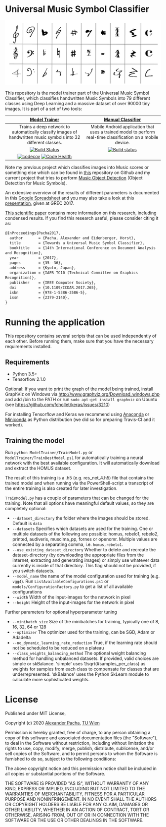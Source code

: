# Universal Music Symbol Classifier

![](universal-music-symbol-collection.png)

This repository is the model trainer part of the Universal Music Symbol Classifier, which classifies handwritten Music Symbols into 79 different classes using Deep Learning and a massive dataset of over 90000 tiny images. It is part of a set of two tools:

|[Model Trainer](https://github.com/apacha/MusicSymbolClassifier)|[Manual Classifier](https://github.com/apacha/ManualMusicSymbolClassifier)|
|:----:|:-----:|
|Trains a deep network to automatically classify images of handwritten music symbols into 32 different classes.|Mobile Android application that uses a trained model to perform real-time classification on a mobile device.|A small C#/WPF application that can be used manually classify images, used during evaluation|
|[![Build Status](https://travis-ci.org/apacha/MusicSymbolClassifier.svg?branch=master)](https://travis-ci.org/apacha/MusicSymbolClassifier)|[![Build status](https://ci.appveyor.com/api/projects/status/2lxb6eg6qnfj9jq5?svg=true)](https://ci.appveyor.com/project/apacha/manualmusicsymbolclassifier)|
|[![codecov](https://codecov.io/gh/apacha/MusicSymbolClassifier/branch/master/graph/badge.svg)](https://codecov.io/gh/apacha/MusicSymbolClassifier) [![Code Health](https://landscape.io/github/apacha/MusicSymbolClassifier/master/landscape.svg?style=flat)](https://landscape.io/github/apacha/MusicSymbolClassifier/master)||

Note my previous project which classifies images into Music scores or something else which can be found in [this](https://github.com/apacha/MusicScoreClassifier) repository on Github and my current project that tries to perform [Music Object Detection](https://github.com/apacha/MusicObjectDetector-TF) (Object Detection for Music Symbols).

An extensive overview of the results of different parameters is documented in this [Google Spreadsheet](https://docs.google.com/spreadsheets/d/1D9kHRhrOBogcrr5ko1DleCnHVKGGNkwbBc6_mnfA6XE/edit?usp=sharing) and you may also take a look at this [presentation](https://docs.google.com/presentation/d/14g97TnrcI9o-5D6DIY-dMFfBp9kUAqpbe86c-VE83Bk/edit?usp=sharing), given at GREC 2017.

[This scientific paper](https://alexanderpacha.files.wordpress.com/2017/05/grec_2017_paper___towards_a_universal_music_symbol_classifier.pdf) contains more information on this research, including condensed results. If you find this research useful, please consider citing it as:

    @InProceedings{Pacha2017,
      author       = {Pacha, Alexander and Eidenberger, Horst},
      title        = {Towards a Universal Music Symbol Classifier},
      booktitle    = {14th International Conference on Document Analysis and Recognition},
      year         = {2017},
      pages        = {35--36},
      address      = {Kyoto, Japan},
      organization = {IAPR TC10 (Technical Committee on Graphics Recognition)},
      publisher    = {IEEE Computer Society},
      doi          = {10.1109/ICDAR.2017.265},
      isbn         = {978-1-5386-3586-5},
      issn         = {2379-2140},
    }

# Running the application
This repository contains several scripts that can be used independently of each other. 
Before running them, make sure that you have the necessary requirements installed. 

## Requirements

- Python 3.5+
- Tensorflow 2.1.0

Optional: If you want to print the graph of the model being trained, install GraphViz on Windows via http://www.graphviz.org/Download_windows.php and add /bin to the PATH or run `sudo apt-get install graphviz` on Ubuntu (see https://github.com/fchollet/keras/issues/3210)

For installing Tensorflow and Keras we recommend using [Anaconda](https://www.continuum.io/downloads) or 
[Miniconda](https://conda.io/miniconda.html) as Python distribution (we did so for preparing Travis-CI and it worked).

## Training the model

Run `python ModelTrainer/TrainModel.py` or `ModelTrainer/TrainBestModel.ps1` for automatically training a neural network with the best available configuration. It will automatically download and extract the HOMUS dataset.

The result of this training is a .h5 (e.g. res_net_4.h5) file that contains the trained model and when running via the PowerShell-script a transcript of the entire training is also created for later investigation.

`TrainModel.py` has a couple of parameters that can be changed for the training. Note that all options have meaningful default values, so they are completely optional:

- `--dataset_directory` the folder where the images should be stored. Default is `data`
- `--datasets` Specifies which datasets are used for the training. One or multiple datasets of the following are possible: homus, rebelo1, rebelo2, printed, audiveris, muscima_pp, fornes or openomr. Multiple values are connected by a separating comma, i.e. `homus,rebelo1`.
- `--use_existing_dataset_directory` Whether to delete and recreate the dataset-directory (by downloading the appropriate files from the internet, extracting and generating images) or simply use whatever data currently is inside of that directory. This flag should not be provided, if you switch datasets.
- `--model_name` the name of the model configuration used for training (e.g. `vgg4`). Run `ListAvailableConfigurations.ps1` or `models/ConfigurationFactory.py` to get a list of all available configurations
- `--width` Width of the input-images for the network in pixel
- `--height` Height of the input-images for the network in pixel

Further parameters for optional hyperparameter tuning

- `--minibatch_size` Size of the minibatches for training, typically one of 8, 16, 32, 64 or 128
- `--optimizer` The optimizer used for the training, can be SGD, Adam or Adadelta
- `--no_dynamic_learning_rate_reduction` True, if the learning rate should not be scheduled to be reduced on a plateau
- `--class_weights_balancing_method` The optional weight balancing method for handling unbalanced datasets. If provided, valid choices are simple or skBalance. 'simple' uses 1/sqrt(#samples_per_class) as weights for samples from each class to compensate for classes that are underrepresented. 'skBalance' uses the Python SkLearn module to calculate more sophisticated weights.



# License

Published under MIT License,

Copyright (c) 2020 [Alexander Pacha](http://alexanderpacha.com), [TU Wien](https://www.ims.tuwien.ac.at/people/alexander-pacha)

Permission is hereby granted, free of charge, to any person obtaining a copy
of this software and associated documentation files (the "Software"), to deal
in the Software without restriction, including without limitation the rights
to use, copy, modify, merge, publish, distribute, sublicense, and/or sell
copies of the Software, and to permit persons to whom the Software is
furnished to do so, subject to the following conditions:

The above copyright notice and this permission notice shall be included in all
copies or substantial portions of the Software.

THE SOFTWARE IS PROVIDED "AS IS", WITHOUT WARRANTY OF ANY KIND, EXPRESS OR
IMPLIED, INCLUDING BUT NOT LIMITED TO THE WARRANTIES OF MERCHANTABILITY,
FITNESS FOR A PARTICULAR PURPOSE AND NONINFRINGEMENT. IN NO EVENT SHALL THE
AUTHORS OR COPYRIGHT HOLDERS BE LIABLE FOR ANY CLAIM, DAMAGES OR OTHER
LIABILITY, WHETHER IN AN ACTION OF CONTRACT, TORT OR OTHERWISE, ARISING FROM,
OUT OF OR IN CONNECTION WITH THE SOFTWARE OR THE USE OR OTHER DEALINGS IN THE
SOFTWARE.

